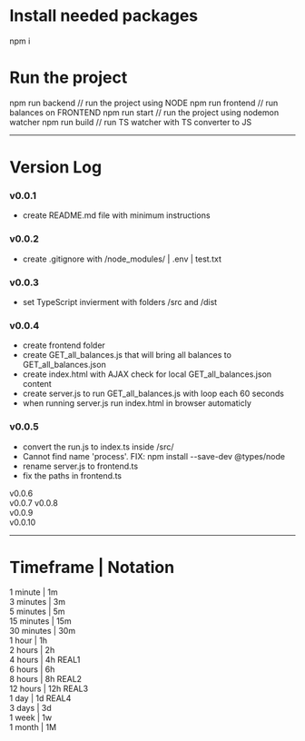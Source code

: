 # Install needed packages

npm i

# Run the project

npm run backend // run the project using NODE
npm run frontend // run balances on FRONTEND
npm run start // run the project using nodemon watcher
npm run build // run TS watcher with TS converter to JS

---

# Version Log
### v0.0.1
- create README.md file with minimum instructions
### v0.0.2
- create .gitignore with /node_modules/ | .env | test.txt
### v0.0.3
- set TypeScript invierment with folders /src and /dist
### v0.0.4
- create frontend folder
- create GET_all_balances.js that will bring all balances to GET_all_balances.json
- create index.html with AJAX check for local GET_all_balances.json content
- create server.js to run GET_all_balances.js with loop each 60 seconds
- when running server.js run index.html in browser automaticly
### v0.0.5
- convert the run.js to index.ts inside /src/
- Cannot find name 'process'. FIX: npm install --save-dev @types/node
- rename server.js to frontend.ts
- fix the paths in frontend.ts

v0.0.6  
v0.0.7
v0.0.8  
v0.0.9  
v0.0.10

---

# Timeframe | Notation

1 minute | 1m  
3 minutes | 3m  
5 minutes | 5m  
15 minutes | 15m  
30 minutes | 30m  
1 hour | 1h  
2 hours | 2h  
4 hours | 4h REAL1  
6 hours | 6h  
8 hours | 8h REAL2  
12 hours | 12h REAL3  
1 day | 1d REAL4  
3 days | 3d  
1 week | 1w  
1 month | 1M
